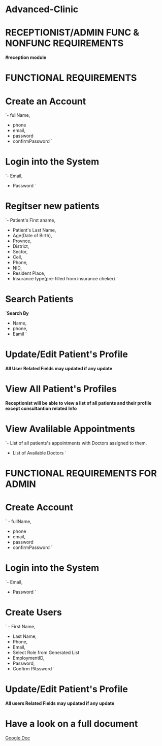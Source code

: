 # Advanced-Clinic

# RECEPTIONIST/ADMIN FUNC & NONFUNC REQUIREMENTS

**#reception module**

# FUNCTIONAL REQUIREMENTS

# Create an Account

`- fullName,

- phone
- email,
- password
- confirmPassword
  `

# Login into the System

`- Email,

- Password
  `

# Regitser new patients

`- Patient's First aname,

- Patient's Last Name,
- Age(Date of Birth),
- Provnce,
- District,
- Sector,
- Cell,
- Phone,
- NID,
- Resident Place,
- Insurance type(pre-filled from insurance cheker)
  `

# Search Patients

`**Search By**

- Name,
- phone,
- Eamil
  `

# Update/Edit Patient's Profile

**All User Related Fields may updated if any update**

# View All Patient's Profiles

**Receptionist will be able to view a list of all patients and their profile except consultantion related Info**

# View Avalilable Appointments

`- List of all patients's appointments
with Doctors assigned to them.

- List of Available Doctors
  `

# FUNCTIONAL REQUIREMENTS FOR ADMIN

# Create Account

` - fullName,

- phone
- email,
- password
- confirmPassword
  `

# Login into the System

`- Email,

- Password
  `

# Create Users

` - First Name,

- Last Name,
- Phone,
- Email,
- Select Role from Generated List
- EmploymentID,
- Password,
- Confirm PAssword
  `

# Update/Edit Patient's Profile

**All users Related Fields may updated if any update**

# Have a look on a full document

[Google Doc](https://docs.google.com/document/d/1JymkQFIV1tsR2gUlf2cR4HCc-IiUJ3QVj_prCG1yP1s/edit)
